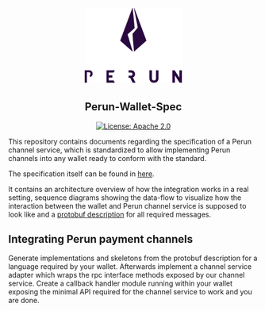 <h1 align="center"><br>
    <a href="https://perun.network/"><img src=".assets/go-perun.png" alt="Perun" width="196"></a>
<br></h1>

<h2 align="center">Perun-Wallet-Spec</h2>

<p align="center">
  <a href="https://www.apache.org/licenses/LICENSE-2.0.txt"><img src="https://img.shields.io/badge/license-Apache%202-blue" alt="License: Apache 2.0"></a>
</p>


This repository contains documents regarding the specification of a Perun
channel service, which is standardized to allow implementing Perun channels into
any wallet ready to conform with the standard.

The specification itself can be found in [here](./Spec.md).

It contains an architecture overview of how the integration works in a real
setting, sequence diagrams showing the data-flow to visualize how the interaction
between the wallet and Perun channel service is supposed to look like and a
[protobuf description](./src/perun-wallet.proto) for all required messages.

## Integrating Perun payment channels

Generate implementations and skeletons from the protobuf description for a
language required by your wallet. Afterwards implement a channel service adapter
which wraps the rpc interface methods exposed by our channel service.
Create a callback handler module running within your wallet exposing the minimal
API required for the channel service to work and you are done.
